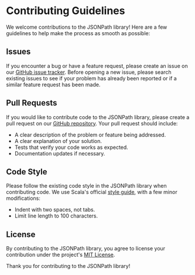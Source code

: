 # Contributing Guidelines

We welcome contributions to the JSONPath library! Here are a few guidelines to help make the process as smooth as possible:

## Issues

If you encounter a bug or have a feature request, please create an issue on our [GitHub issue tracker](https://github.com/filosganga/jsonpath/issues). Before opening a new issue, please search existing issues to see if your problem has already been reported or if a similar feature request has been made.

## Pull Requests

If you would like to contribute code to the JSONPath library, please create a pull request on our [GitHub repository](https://github.com/filosganga/jsonpath/pulls). Your pull request should include:

- A clear description of the problem or feature being addressed.
- A clear explanation of your solution.
- Tests that verify your code works as expected.
- Documentation updates if necessary.

## Code Style

Please follow the existing code style in the JSONPath library when contributing code. We use Scala's official [style guide](https://docs.scala-lang.org/style/), with a few minor modifications:

- Indent with two spaces, not tabs.
- Limit line length to 100 characters.

## License

By contributing to the JSONPath library, you agree to license your contribution under the project's [MIT License](https://github.com/filosganga/jsonpath/blob/main/LICENSE).

Thank you for contributing to the JSONPath library!
